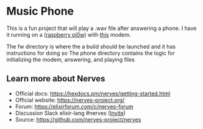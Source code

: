 # Music Phone

This is a fun project that will play a .wav file after answering a phone.
I have it running on a ([raspberry pi0w](https://www.raspberrypi.org/products/raspberry-pi-zero-w/)) 
with [this](https://www.amazon.com/gp/product/B076CPX4NN) modem.

The fw directory is where the a build should be launched and it has instructions for doing so
The phone directory contains the logic for initializing the modem, answering, and playing files

## Learn more about Nerves

  * Official docs: https://hexdocs.pm/nerves/getting-started.html
  * Official website: https://nerves-project.org/
  * Forum: https://elixirforum.com/c/nerves-forum
  * Discussion Slack elixir-lang #nerves ([Invite](https://elixir-slackin.herokuapp.com/))
  * Source: https://github.com/nerves-project/nerves
